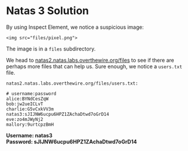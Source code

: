 # Natas 3 Solution

By using Inspect Element, we notice a suspicious image:

```
<img src="files/pixel.png">
```

The image is in a `files` subdirectory.

We head to [natas2.natas.labs.overthewire.org/files](http://natas2.natas.labs.overthewire.org/files) to see if there are perhaps more files that can help us. Sure enough, we notice a `users.txt` file.

```
natas2.natas.labs.overthewire.org/files/users.txt:

# username:password
alice:BYNdCesZqW
bob:jw2ueICLvT
charlie:G5vCxkVV3m
natas3:sJIJNW6ucpu6HPZ1ZAchaDtwd7oGrD14
eve:zo4mJWyNj2
mallory:9urtcpzBmH
```

**Username: natas3**  
**Password: sJIJNW6ucpu6HPZ1ZAchaDtwd7oGrD14**
